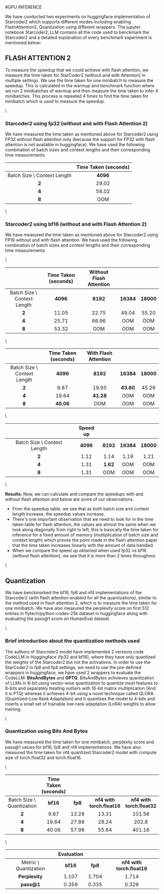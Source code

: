 #GPU INFERENCE

We have conducted two experiments on huggingface implementation of Starcoder2 which supports different modes including enabling FlashAttention2, Quantization using different wrappers. The jupyter notebook Starcoder2_LLM contains all the code used to benckmark the Starcoder2 and a detailed explanation of every benchmark experiment is mentioned below:



## FLASH ATTENTION 2
To measure the speedup that we could achieve with flash attention, we measure the time taken for StarCoder2 (without and with Attention) in multiple settings. We use the time taken for one minibatch to measure the speedup. This is calculated in the warmup and benchmark function where we run 2 minibatches of warmup and then measure the time taken to infer 4 minibatches. This process is repeated 4 times to find the time taken for minibatch which is used to measure the speedup.

\\

### Starcoder2 using fp32 (without and with Flash Attention 2)
We have measured the time taken as mentioned above for Starcoder2 using FP32 without flash attention only (because the support for FP32 with flash attention is not available in huggingface). We have used the following combination of batch sizes and context lengths and their corresponding time measurements

||Time Taken (seconds)|
|:------------:|:----------------:|
| Batch Size \ Context Length | **4096**            |
| **2**         | 29.02          |
| **4**         | 58.02         |
| **8**         | OOM         |

\\

### Starcoder2 using bf16 (without and with Flash Attention 2)
We have measured the time taken as mentioned above for Starcoder2 using FP16 without and with flash attention. We have used the following combination of batch sizes and context lengths and their corresponding time measurements

\\

||Time Taken (seconds)| Without Flash Attention|||
|:------------:|:--------------:|:----------:|:------------:|:----------:|
| Batch Size \ Context Length | **4096**  | **8192** | **16384** | **18000** |
| **2**         |    11.05       |     22.75      |     49.04 | 55.20 |
| **4**         | 25.71         | 66.96 | OOM | OOM |
| **8**         | 53.32          | OOM | OOM | OOM |

\\

||Time Taken (seconds)| With Flash Attention|||
|:------------:|:--------------:|:----------:|:------------:|:----------:|
| Batch Size \ Context Length | **4096**  | **8192** | **16384** | **18000** |
| **2**         |    9.87       |   19.95    |  **43.80** | 45.26 |
| **4**         | 19.64        | **41.28** | OOM | OOM |
| **8**         | **40.06**          | OOM | OOM | OOM |

\\

||Speed up||||
|:------------:|:--------------:|:----------:|:------------:|:----------:|
| Batch Size \ Context Length | **4096**  | **8192** | **16384** | **18000** |
| **2**         |  1.12      |   1.14    |  1.19 | 1.21 |
| **4**         | 1.31       | **1.62** | OOM | OOM |
| **8**         | 1.31       | OOM | OOM | OOM |

\\

**Results:**
Now, we can calculate and compare the speedups with and without flash attention and below are some of our observations.

* From the speedup table, we see that as both batch size and context length increase, the speedup values increase.
* There's one important observation that we need to look for in the time taken table for flash attention, the values are almost the same when we look along diagonally from right to left, this is basically the time taken for inference for a fixed amount of memory (multiplication of batch size and context length) which proves the point made in the flash attention paper that the time taken increases linearly with the amount of data handled.
* When we compare the speed up obtained when used fp32 vs bf16 (without flash attention), we see that it is more than 2 times throughout.

\\

## Quantization

We have benckmarked the bf16, fp8 and nf4 implementations of the Starcoder2 (with flash attention enabled for all the quantizations), similar to the method used in flash attention 2, which is to measure the time taken for one minibatch. We have also measured the perplexity score on first 512 entries in flytech/python-codes-25k dataset in huggingface along with evaluating the pass@1 score on HumanEval dataset.

\\

### Brief introduction about the quantization methods used
The authors of Starcoder2 model have implemented 2 versions code CodeLLM in Huggingface (fp32 and bf16), where they have only quantized the weights of the Starcoder2 but not the activations. In order to use the StarCoder2 in fp8 and fp4 settings, we need to use the pre-defined wrappers in huggingface, we have used 2 wrappers to evaluate the CodeLLM: **BitsAndBytes** and **GPTQ**. BitsAndBytes achvieves quantization of LLMs in 8-bit using vector-wise quantization to quantize most features to 8-bits and separately treating outliers with 16-bit matrix multiplication (And it is PTQ) whereas it achieves 4-bit using a novel technique called QLORA (Quantized-Low Rank Adaptation) and it quantizes the model to 4-bits and inserts a small set of trainable low-rank adaptation (LoRA) weights to allow training.

\\

### Quantization using Bits And Bytes

We have measured the time taken for one minibatch, perplexity score and pass@1 values for bf16, fp8 and nf4 implementations. We have also measured the time taken for nf4 quantized Starcoder2 model with compute size of torch.float32 and torch.float16.

\\

||Time Taken (seconds)||||
|:------------:|:--------------:|:----------:|:------------:|:------------:|
| Batch Size \ Quantization | **bf16**  | **fp8** | **nf4 with torch.float16** | **nf4 with torch.float32**|
| **2**         |    9.87       |   13.28    |  13.31 | 101.56 |
| **4**         | 19.64        | 27.88 | 28.24 | 202.8 |
| **8**         | 40.06          | 57.96 | 55.64 | 401.16 |

\\

||Evaluation|||
|:------------:|:----------------:|:----------:|:------------:|
| Metric \ Quantization | **bf16**  | **fp8** | **nf4 with torch.float16** |
| **Perplexity**         | 1.107   |  1.704   |  1.714   |
| **pass@1**         | 0.359     |  0.335     |  0.329     |

